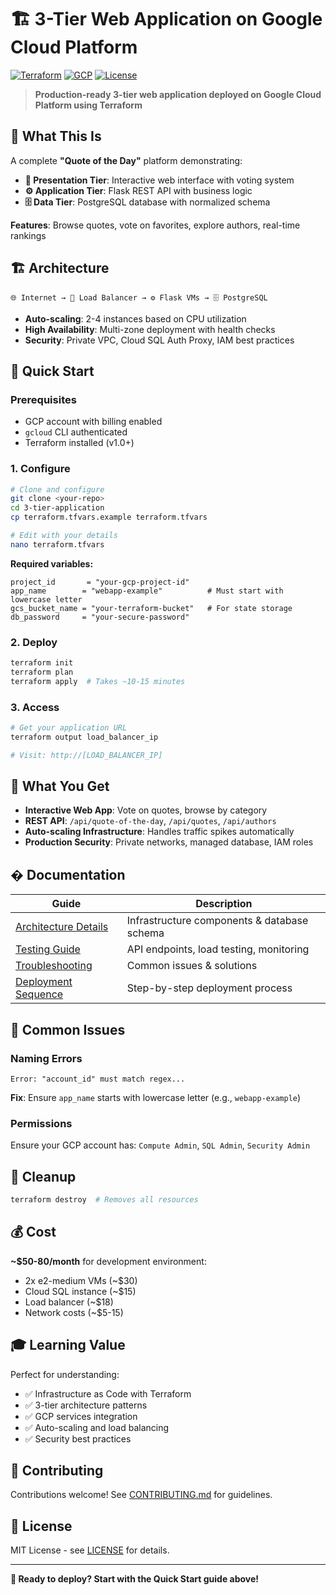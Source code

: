 # 🏗️ 3-Tier Web Application on Google Cloud Platform

[![Terraform](https://img.shields.io/badge/Terraform-1.0+-623CE4)](https://terraform.io)
[![GCP](https://img.shields.io/badge/GCP-Supported-4285f4)](https://cloud.google.com)
[![License](https://img.shields.io/badge/License-MIT-green)](LICENSE)

> **Production-ready 3-tier web application deployed on Google Cloud Platform using Terraform**

## 🎯 **What This Is**

A complete **"Quote of the Day"** platform demonstrating:

- **🎨 Presentation Tier**: Interactive web interface with voting system
- **⚙️ Application Tier**: Flask REST API with business logic
- **🗄️ Data Tier**: PostgreSQL database with normalized schema

**Features**: Browse quotes, vote on favorites, explore authors, real-time rankings

## 🏗️ **Architecture**

```
🌐 Internet → 🔀 Load Balancer → ⚙️ Flask VMs → 🗄️ PostgreSQL
```

- **Auto-scaling**: 2-4 instances based on CPU utilization
- **High Availability**: Multi-zone deployment with health checks
- **Security**: Private VPC, Cloud SQL Auth Proxy, IAM best practices

## 🚀 **Quick Start**

### **Prerequisites**

- GCP account with billing enabled
- `gcloud` CLI authenticated
- Terraform installed (v1.0+)

### **1. Configure**

```bash
# Clone and configure
git clone <your-repo>
cd 3-tier-application
cp terraform.tfvars.example terraform.tfvars

# Edit with your details
nano terraform.tfvars
```

**Required variables:**

```hcl
project_id       = "your-gcp-project-id"
app_name        = "webapp-example"          # Must start with lowercase letter
gcs_bucket_name = "your-terraform-bucket"   # For state storage
db_password     = "your-secure-password"
```

### **2. Deploy**

```bash
terraform init
terraform plan
terraform apply  # Takes ~10-15 minutes
```

### **3. Access**

```bash
# Get your application URL
terraform output load_balancer_ip

# Visit: http://[LOAD_BALANCER_IP]
```

## 🎯 **What You Get**

- **Interactive Web App**: Vote on quotes, browse by category
- **REST API**: `/api/quote-of-the-day`, `/api/quotes`, `/api/authors`
- **Auto-scaling Infrastructure**: Handles traffic spikes automatically
- **Production Security**: Private networks, managed database, IAM roles

## � **Documentation**

| Guide                                              | Description                                 |
| -------------------------------------------------- | ------------------------------------------- |
| [Architecture Details](docs/ARCHITECTURE.md)       | Infrastructure components & database schema |
| [Testing Guide](docs/TESTING.md)                   | API endpoints, load testing, monitoring     |
| [Troubleshooting](docs/TROUBLESHOOTING.md)         | Common issues & solutions                   |
| [Deployment Sequence](docs/DEPLOYMENT_SEQUENCE.md) | Step-by-step deployment process             |

## 🔧 **Common Issues**

### **Naming Errors**

```
Error: "account_id" must match regex...
```

**Fix**: Ensure `app_name` starts with lowercase letter (e.g., `webapp-example`)

### **Permissions**

Ensure your GCP account has: `Compute Admin`, `SQL Admin`, `Security Admin`

## 🧹 **Cleanup**

```bash
terraform destroy  # Removes all resources
```

## 💰 **Cost**

**~$50-80/month** for development environment:

- 2x e2-medium VMs (~$30)
- Cloud SQL instance (~$15)
- Load balancer (~$18)
- Network costs (~$5-15)

## 🎓 **Learning Value**

Perfect for understanding:

- ✅ Infrastructure as Code with Terraform
- ✅ 3-tier architecture patterns
- ✅ GCP services integration
- ✅ Auto-scaling and load balancing
- ✅ Security best practices

## 🤝 **Contributing**

Contributions welcome! See [CONTRIBUTING.md](CONTRIBUTING.md) for guidelines.

## 📄 **License**

MIT License - see [LICENSE](LICENSE) for details.

---

**🚀 Ready to deploy? Start with the Quick Start guide above!**
